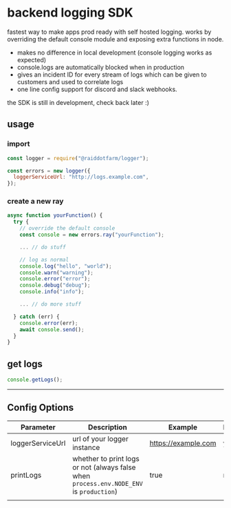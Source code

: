 # backend logging SDK

fastest way to make apps prod ready with self hosted logging. works by overriding the default console module and exposing extra functions in node.

- makes no difference in local development (console logging works as expected)
- console.logs are automatically blocked when in production
- gives an incident ID for every stream of logs which can be given to customers and used to correlate logs
- one line config support for discord and slack webhooks.

the SDK is still in development, check back later :)

## usage

### import

```js
const logger = require("@raiddotfarm/logger");

const errors = new logger({
  loggerServiceUrl: "http://logs.example.com",
});
```

### create a new ray

```js
async function yourFunction() {
  try {
    // override the default console
    const console = new errors.ray("yourFunction");

    ... // do stuff

    // log as normal
    console.log("hello", "world");
    console.warn("warning");
    console.error("error");
    console.debug("debug");
    console.info("info");

    ... // do more stuff

  } catch (err) {
    console.error(err);
    await console.send();
  }
}
```

## get logs

```js
console.getLogs();
```

---

## Config Options

| Parameter        | Description                                                                             | Example             | Required | Default               |
| ---------------- | --------------------------------------------------------------------------------------- | ------------------- | -------- | --------------------- |
| loggerServiceUrl | url of your logger instance                                                             | https://example.com | yes      | http://localhost:3000 |
| printLogs        | whether to print logs or not (always false when `process.env.NODE_ENV` is `production`) | true                | no       | true                  |
|                  |                                                                                         |                     |          |
